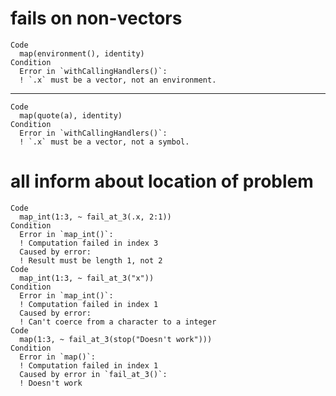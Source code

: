 # fails on non-vectors

    Code
      map(environment(), identity)
    Condition
      Error in `withCallingHandlers()`:
      ! `.x` must be a vector, not an environment.

---

    Code
      map(quote(a), identity)
    Condition
      Error in `withCallingHandlers()`:
      ! `.x` must be a vector, not a symbol.

# all inform about location of problem

    Code
      map_int(1:3, ~ fail_at_3(.x, 2:1))
    Condition
      Error in `map_int()`:
      ! Computation failed in index 3
      Caused by error:
      ! Result must be length 1, not 2
    Code
      map_int(1:3, ~ fail_at_3("x"))
    Condition
      Error in `map_int()`:
      ! Computation failed in index 1
      Caused by error:
      ! Can't coerce from a character to a integer
    Code
      map(1:3, ~ fail_at_3(stop("Doesn't work")))
    Condition
      Error in `map()`:
      ! Computation failed in index 1
      Caused by error in `fail_at_3()`:
      ! Doesn't work

